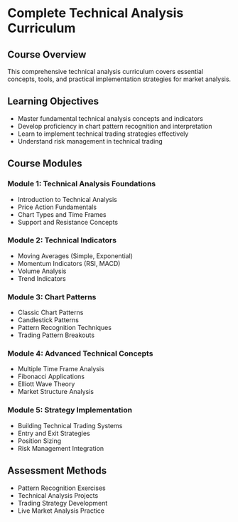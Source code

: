 # Complete Technical Analysis Curriculum

## Course Overview
This comprehensive technical analysis curriculum covers essential concepts, tools, and practical implementation strategies for market analysis.

## Learning Objectives
- Master fundamental technical analysis concepts and indicators
- Develop proficiency in chart pattern recognition and interpretation
- Learn to implement technical trading strategies effectively
- Understand risk management in technical trading

## Course Modules

### Module 1: Technical Analysis Foundations
- Introduction to Technical Analysis
- Price Action Fundamentals
- Chart Types and Time Frames
- Support and Resistance Concepts

### Module 2: Technical Indicators
- Moving Averages (Simple, Exponential)
- Momentum Indicators (RSI, MACD)
- Volume Analysis
- Trend Indicators

### Module 3: Chart Patterns
- Classic Chart Patterns
- Candlestick Patterns
- Pattern Recognition Techniques
- Trading Pattern Breakouts

### Module 4: Advanced Technical Concepts
- Multiple Time Frame Analysis
- Fibonacci Applications
- Elliott Wave Theory
- Market Structure Analysis

### Module 5: Strategy Implementation
- Building Technical Trading Systems
- Entry and Exit Strategies
- Position Sizing
- Risk Management Integration

## Assessment Methods
- Pattern Recognition Exercises
- Technical Analysis Projects
- Trading Strategy Development
- Live Market Analysis Practice